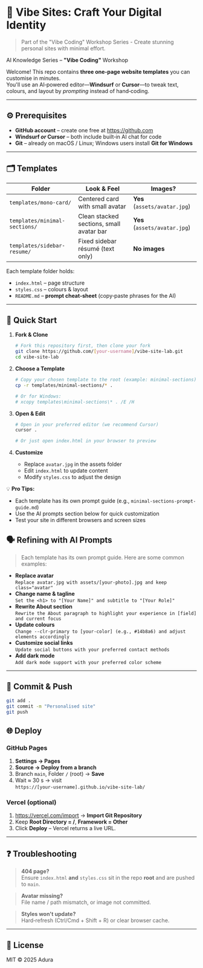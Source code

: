 # 🚀 Vibe Sites: Craft Your Digital Identity

> Part of the "Vibe Coding" Workshop Series - Create stunning personal sites with minimal effort.

AI Knowledge Series – **"Vibe Coding"** Workshop

Welcome! This repo contains **three one‑page website templates** you can customise in minutes.  
You'll use an AI‑powered editor—**Windsurf** or **Cursor**—to tweak text, colours, and layout by _prompting_ instead of hand‑coding.

---

## ⚙️ Prerequisites

- **GitHub account** – create one free at <https://github.com>
- **Windsurf _or_ Cursor** – both include built‑in AI chat for code
- **Git** – already on macOS / Linux; Windows users install **Git for Windows**

---

## 🗂 Templates

| Folder                        | Look & Feel                              | Images?                       |
| ----------------------------- | ---------------------------------------- | ----------------------------- |
| `templates/mono-card/`        | Centered card with small avatar          | **Yes** (`assets/avatar.jpg`) |
| `templates/minimal-sections/` | Clean stacked sections, small avatar bar | **Yes** (`assets/avatar.jpg`) |
| `templates/sidebar-resume/`   | Fixed sidebar résumé (text only)         | **No images**                 |

Each template folder holds:

- `index.html` – page structure
- `styles.css` – colours & layout
- `README.md` – **prompt cheat‑sheet** (copy‑paste phrases for the AI)

---

## 🚀 Quick Start

1. **Fork & Clone**

   ```bash
   # Fork this repository first, then clone your fork
   git clone https://github.com/[your-username]/vibe-site-lab.git
   cd vibe-site-lab
   ```

2. **Choose a Template**

   ```bash
   # Copy your chosen template to the root (example: minimal-sections)
   cp -r templates/minimal-sections/* .

   # Or for Windows:
   # xcopy templates\minimal-sections\* . /E /H
   ```

3. **Open & Edit**

   ```bash
   # Open in your preferred editor (we recommend Cursor)
   cursor .

   # Or just open index.html in your browser to preview
   ```

4. **Customize**
   - Replace `avatar.jpg` in the assets folder
   - Edit `index.html` to update content
   - Modify `styles.css` to adjust the design

💡 **Pro Tips:**

- Each template has its own prompt guide (e.g., `minimal-sections-prompt-guide.md`)
- Use the AI prompts section below for quick customization
- Test your site in different browsers and screen sizes

## 🗣️ Refining with AI Prompts

> Each template has its own prompt guide. Here are some common examples:

- **Replace avatar**  
  `Replace avatar.jpg with assets/[your-photo].jpg and keep class="avatar"`
- **Change name & tagline**  
  `Set the <h1> to "[Your Name]" and subtitle to "[Your Role]"`
- **Rewrite About section**  
  `Rewrite the About paragraph to highlight your experience in [field] and current focus`
- **Update colours**  
  `Change --clr-primary to [your-color] (e.g., #14b8a6) and adjust elements accordingly`
- **Customize social links**  
  `Update social buttons with your preferred contact methods`
- **Add dark mode**  
  `Add dark mode support with your preferred color scheme`

---

## 💾 Commit & Push

```bash
git add .
git commit -m "Personalised site"
git push
```

## 🌐 Deploy

### GitHub Pages

1. **Settings → Pages**
2. **Source → Deploy from a branch**
3. Branch `main`, Folder `/` (root) → **Save**
4. Wait ≈ 30 s → visit  
   `https://[your-username].github.io/vibe-site-lab/`

### Vercel (optional)

1. <https://vercel.com/import> → **Import Git Repository**
2. Keep **Root Directory = /**, **Framework = Other**
3. Click **Deploy** – Vercel returns a live URL.

---

## ❓ Troubleshooting

> **404 page?**  
> Ensure `index.html` **and** `styles.css` sit in the repo **root** and are pushed to `main`.

> **Avatar missing?**  
> File name / path mismatch, or image not committed.

> **Styles won't update?**  
> Hard‑refresh (Ctrl/Cmd + Shift + R) or clear browser cache.

---

## 📄 License

MIT © 2025 Adura

